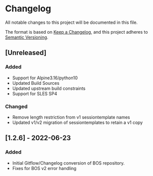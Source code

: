 # Changelog

All notable changes to this project will be documented in this file.

The format is based on [Keep a Changelog](https://keepachangelog.com/en/1.0.0/),
and this project adheres to [Semantic Versioning](https://semver.org/spec/v2.0.0.html).

## [Unreleased]
### Added
- Support for Alpine3.16/python10
- Updated Build Sources
- Updated upstream build constraints
- Support for SLES SP4

### Changed
- Remove length restriction from v1 sessiontemplate names
- Updated v1/v2 migration of sessiontemplates to retain a v1 copy

## [1.2.6] - 2022-06-23
### Added
- Initial Gitflow/Changelog conversion of BOS repository.
- Fixes for BOS v2 error handling
